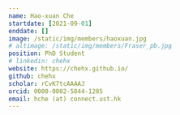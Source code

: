 ```yaml
---
name: Hao-xuan Che
startdate: [2021-09-01]
enddate: []
image: /static/img/members/haoxuan.jpg
# altimage: /static/img/members/Fraser_pb.jpg
position: PhD Student
# linkedin: chehx
website: https://chehx.github.io/
github: chehx
scholar: rCvK7tcAAAAJ
orcid: 0000-0002-5844-1285
email: hche (at) connect.ust.hk
---
```

